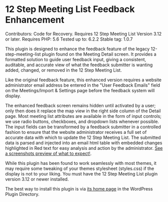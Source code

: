 # 12 Step Meeting List Feedback Enhancement

Contributors: Code for Recovery.
Requires 12 Step Meeting List Version 3.12 or later.
Requires PHP: 5.6
Tested up to: 6.2.2
Stable tag: 1.0.7

This plugin is designed to enhance the feedback feature of the legacy 12-step-meeting-list plugin found on the Meeting Detail screen. It provides a formatted solution to guide user feedback input, giving a consistent, auditable, and accurate view of what the feedback submitter is wanting added, changed, or removed in the 12 Step Meeting List.

Like the original feedback feature, this enhanced version requires a website administrator email address be entered in the "User Feedback Emails" field on the Meetings/Import & Settings page before the feedback system will display.

The enhanced feedback screen remains hidden until activated by a user; only then does it replace the map view in the right side column of the Detail page. Most meeting list attributes are available in the form of input controls; we use radio buttons, checkboxes, and dropdown lists whenever possible. The input fields can be transformed by a feedback submitter in a controlled fashion to ensure that the website administrator receives a full set of accurate data with which to update the 12 Step Meeting List. The submitted data is parsed and injected into an email html table with embedded changes highlighted in Red text for easy analysis and action by the administrator. [See a screenshots preview of what to expect!](https://wordpress.org/plugins/12-step-meeting-list-feedback-enhancement/#description).

While this plugin has been found to work seamlessly with most themes, it may require some tweaking of your themes stylesheet (styles.css) if the display is not to your liking. You must have the 12 Step Meeting List plugin version 3.12 or newer installed.

The best way to install this plugin is via [its home page](https://wordpress.org/plugins/12-step-meeting-list-feedback-enhancement/) in the WordPress Plugin Directory.
